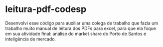 # leitura-pdf-codesp
Desenvolvi esse código para auxiliar uma colega de trabalho que fazia um trabalho muito manual de leitura dos PDFs para excel, para que ela foque em sua atividade final: análise do market share do Porto de Santos e inteligência de mercado.
